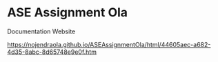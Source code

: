 # ASE Assignment Ola
Documentation Website 


https://nojendraola.github.io/ASEAssignmentOla/html/44605aec-a682-4d35-8abc-8d65748e9e0f.htm
